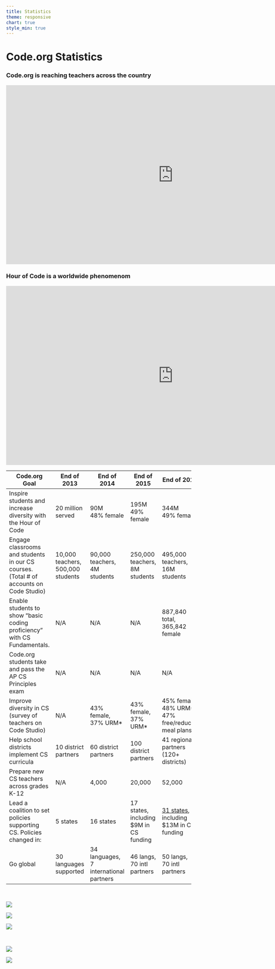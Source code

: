 ```yaml
---
title: Statistics
theme: responsive
chart: true
style_min: true
---
```


# Code.org Statistics

### Code.org is reaching teachers across the country
<iframe width="907.5" height="486.5" seamless frameborder="0" scrolling="no" src="https://docs.google.com/spreadsheets/d/e/2PACX-1vTceJlcFJuVxdqc3yPnxhQ2e2femXGK8B5LclUmWCzkIjScU96zpBbP-rd3Vh-rNk3oS4X2Ye9ia-Vt/pubchart?oid=509326798&amp;format=interactive"></iframe>

### Hour of Code is a worldwide phenomenom
<iframe width="907.5" height="486.5" seamless frameborder="0" scrolling="no" src="https://docs.google.com/spreadsheets/d/e/2PACX-1vTceJlcFJuVxdqc3yPnxhQ2e2femXGK8B5LclUmWCzkIjScU96zpBbP-rd3Vh-rNk3oS4X2Ye9ia-Vt/pubchart?oid=1452583638&amp;format=interactive"></iframe>

| Code.org Goal                                                                         | End of 2013                          | End of 2014                               | End of 2015                               | End of 2016                                                                                                                    | End of 2017                                                                                                                        |
| --------------------------------------------------------------------------------------| -------------------------------------| ------------------------------------------| ------------------------------------------| -------------------------------------------------------------------------------------------------------------------------------| -----------------------------------------------------------------------------------------------------------------------------------|
| Inspire students and increase diversity with the Hour of Code                         | 20 million served                    | 90M<br>48% female                         | 195M<br>49% female                        | 344M<br>49% female                                                                                                             | 500M<br>49% female                                                                                                                 |
| Engage classrooms and students in our CS courses. (Total # of accounts on Code Studio)| 10,000 teachers, <br>500,000 students| 90,000 teachers, <br>4M students          | 250,000 teachers, <br>8M students         | 495,000 teachers, <br>16M students                                                                                             | 750,000 teachers, <br>25M students                                                                                                 |
| Enable students to show “basic coding proficiency” with CS Fundamentals.              | N/A                                  | N/A                                       | N/A                                       | 887,840 total, <br>365,842 female                                                                                              | 2,061,449 total, <br>860,361 female                                                                                                |
| Code.org students take and pass the AP CS Principles exam                             | N/A                                  | N/A                                       | N/A                                       | N/A                                                                                                                            | 5,544 total, <br>1,478 female, <br>1,439 URM*                                                                                      |
| Improve diversity in CS (survey of teachers on Code Studio)                           | N/A                                  | 43% female, <br>37% URM*                  | 43% female, <br>37% URM*                  | 45% female, <br>48% URM*, <br>47% free/reduced meal plans                                                                      | 45% female, <br>48% URM*, <br>47% free/reduced meal plans                                                                          |
| Help school districts implement CS curricula                                          | 10 district partners                 | 60 district partners                      | 100 district partners                     | 41 regional partners<br> (120+ districts)                                                                                      | 56 regional partners<br>(175+ districts)                                                                                           |
| Prepare new CS teachers across grades K-12                                            | N/A                                  | 4,000                                     | 20,000                                    | 52,000                                                                                                                         | 72,000                                                                                                                             |
| Lead a coalition to set policies supporting CS. Policies changed in:                  | 5 states                             | 16 states                                 | 17 states, <br>including $9M in CS funding| [31 states](https://docs.google.com/document/d/1J3TbEQt3SmIWuha7ooBPvlWpiK-pNVIV5uuQEzNzdkE/edit), including $13M in CS funding| [40 states](https://docs.google.com/document/d/1J3TbEQt3SmIWuha7ooBPvlWpiK-pNVIV5uuQEzNzdkE/edit), <br>including $29M in CS funding|
| Go global                                                                             | 30 languages supported               | 34 languages, <br>7 international partners| 46 langs, <br>70 intl partners            | 50 langs, <br>70 intl partners                                                                                                 | 62 langs, <br>84 intl partners                                                                                                     |

<br>

<div class="col-33" style="padding-right: 20px;">

<a href="/images/statistics/double-enrollment.png"><img src="/images/statistics/fit-250/double-enrollment.png"></a>

</div>

<div class="col-33" style="padding-right: 20px;">

<a href="/images/statistics/distribution.png"><img src="/images/statistics/fit-250/distribution.png"></a>

</div>

<div class="col-33" style="padding-right: 20px;">

<a href="/images/statistics/balance.png"><img src="/images/statistics/fit-250/balance.png"></a>

</div>

<div style="clear: both;"></div>

<br>

<div class="col-33" style="padding-right: 20px;">

<a href="/images/statistics/less-cs.png"><img src="/images/statistics/fit-250/less-cs.png"></a>

</div>

<div class="col-33" style="padding-right: 20px;">

<a href="/images/statistics/student-proficient.png"><img src="/images/statistics/fit-250/student-proficient.png"></a>

</div>

<div class="col-33" style="padding-right: 20px;">



</div>

<div style="clear: both;"></div>